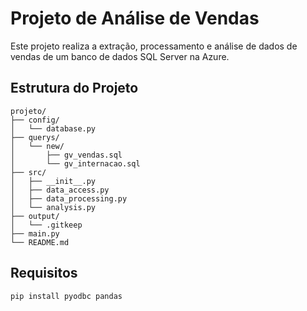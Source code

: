# Projeto de Análise de Vendas

Este projeto realiza a extração, processamento e análise de dados de vendas de um banco de dados SQL Server na Azure.

## Estrutura do Projeto

```text
projeto/
├── config/
│   └── database.py
├── querys/
│   └── new/
│       ├── gv_vendas.sql
│       └── gv_internacao.sql
├── src/
│   ├── __init__.py
│   ├── data_access.py
│   ├── data_processing.py
│   └── analysis.py
├── output/
│   └── .gitkeep
├── main.py
└── README.md
```

## Requisitos

```python
pip install pyodbc pandas
```
